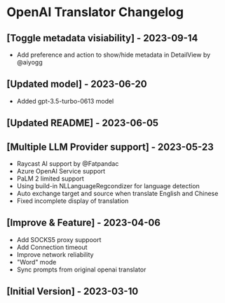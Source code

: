 # OpenAI Translator Changelog

## [Toggle metadata visiability] - 2023-09-14

- Add preference and action to show/hide metadata in DetailView by @aiyogg

## [Updated model] - 2023-06-20

- Added gpt-3.5-turbo-0613 model

## [Updated README] - 2023-06-05

## [Multiple LLM Provider support] - 2023-05-23

- Raycast AI support by @Fatpandac
- Azure OpenAI Service  support
- PaLM 2 limited support
- Using build-in NLLanguageRegcondizer for language detection
- Auto exchange target and source when translate English and Chinese
- Fixed incomplete display of translation



## [Improve & Feature] - 2023-04-06

- Add SOCKS5 proxy suppoort
- Add Connection timeout
- Improve network reliability
- "Word" mode
- Sync prompts from original openai translator


## [Initial Version] - 2023-03-10
